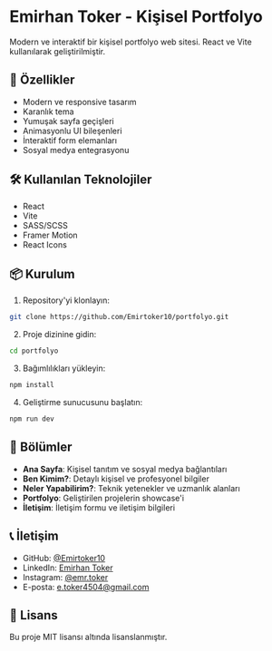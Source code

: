 # Emirhan Toker - Kişisel Portfolyo

Modern ve interaktif bir kişisel portfolyo web sitesi. React ve Vite kullanılarak geliştirilmiştir.

## 🚀 Özellikler

- Modern ve responsive tasarım
- Karanlık tema
- Yumuşak sayfa geçişleri
- Animasyonlu UI bileşenleri
- İnteraktif form elemanları
- Sosyal medya entegrasyonu

## 🛠️ Kullanılan Teknolojiler

- React
- Vite
- SASS/SCSS
- Framer Motion
- React Icons

## 📦 Kurulum

1. Repository'yi klonlayın:
```bash
git clone https://github.com/Emirtoker10/portfolyo.git
```

2. Proje dizinine gidin:
```bash
cd portfolyo
```

3. Bağımlılıkları yükleyin:
```bash
npm install
```

4. Geliştirme sunucusunu başlatın:
```bash
npm run dev
```

## 🌟 Bölümler

- **Ana Sayfa**: Kişisel tanıtım ve sosyal medya bağlantıları
- **Ben Kimim?**: Detaylı kişisel ve profesyonel bilgiler
- **Neler Yapabilirim?**: Teknik yetenekler ve uzmanlık alanları
- **Portfolyo**: Geliştirilen projelerin showcase'i
- **İletişim**: İletişim formu ve iletişim bilgileri

## 📞 İletişim

- GitHub: [@Emirtoker10](https://github.com/Emirtoker10)
- LinkedIn: [Emirhan Toker](https://www.linkedin.com/in/emirhan-toker-0a9b24291/)
- Instagram: [@emr.toker](https://www.instagram.com/emr.toker/)
- E-posta: e.toker4504@gmail.com

## 📄 Lisans

Bu proje MIT lisansı altında lisanslanmıştır.
